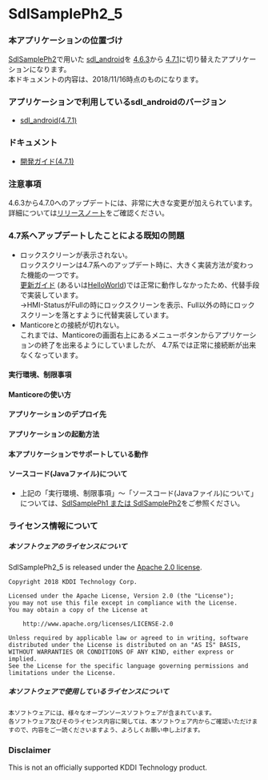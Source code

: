 # SdlSamplePh2_5

### 本アプリケーションの位置づけ
[SdlSamplePh2](https://github.com/KDDI-tech?tab=repositories)で用いた
[sdl_android](https://github.com/smartdevicelink/sdl_android)を
[4.6.3](https://github.com/smartdevicelink/sdl_android/tree/4.6.3)から
[4.7.1](https://github.com/smartdevicelink/sdl_android/tree/4.7.1)に切り替えたアプリケーションになります。   
本ドキュメントの内容は、2018/11/16時点のものになります。

### アプリケーションで利用しているsdl_androidのバージョン
+ [sdl_android(4.7.1)](https://github.com/smartdevicelink/sdl_android/tree/4.7.1)

### ドキュメント
+ [開発ガイド(4.7.1)](https://github.com/smartdevicelink/sdl_android_guides/tree/4.7.1)

### 注意事項
4.6.3から4.7.0へのアップデートには、非常に大きな変更が加えられています。   
詳細については[リリースノート](https://github.com/smartdevicelink/sdl_android/releases)をご確認ください。

### 4.7系へアップデートしたことによる既知の問題
+ ロックスクリーンが表示されない。   
  ロックスクリーンは4.7系へのアップデート時に、大きく実装方法が変わった機能の一つです。   
  [更新ガイド](https://smartdevicelink.com/en/guides/android/migrating-to-newer-sdl-android-versions/updating-to-47/#lock-screen)
  (あるいは[HelloWorld](https://github.com/smartdevicelink/sdl_android/tree/4.7.1/hello_sdl_android))では正常に動作しなかったため、代替手段で実装しています。   
  →HMI-StatusがFullの時にロックスクリーンを表示、Full以外の時にロックスクリーンを落とすように代替実装しています。
+ Manticoreとの接続が切れない。   
  これまでは、Manticoreの画面右上にあるメニューボタンからアプリケーションの終了を出来るようにしていましたが、
  4.7系では正常に接続断が出来なくなっています。

#### 実行環境、制限事項
#### Manticoreの使い方
#### アプリケーションのデプロイ先
#### アプリケーションの起動方法
#### 本アプリケーションでサポートしている動作
#### ソースコード(Javaファイル)について
+ 上記の「実行環境、制限事項」～「ソースコード(Javaファイル)について」については、[SdlSamplePh1 または SdlSamplePh2](https://github.com/KDDI-tech?tab=repositories)をご参照ください。

### ライセンス情報について

##### 本ソフトウェアのライセンスについて
SdlSamplePh2_5 is released under the [Apache 2.0 license](LICENSE).

```
Copyright 2018 KDDI Technology Corp.

Licensed under the Apache License, Version 2.0 (the "License");
you may not use this file except in compliance with the License.
You may obtain a copy of the License at

    http://www.apache.org/licenses/LICENSE-2.0

Unless required by applicable law or agreed to in writing, software
distributed under the License is distributed on an "AS IS" BASIS,
WITHOUT WARRANTIES OR CONDITIONS OF ANY KIND, either express or implied.
See the License for the specific language governing permissions and
limitations under the License.
```

##### 本ソフトウェアで使用しているライセンスについて
```
本ソフトウェアには、様々なオープンソースソフトウェアが含まれています。
各ソフトウェア及びそのライセンス内容に関しては、本ソフトウェア内からご確認いただけますので、内容をご一読くださいますよう、よろしくお願い申し上げます。
```

### Disclaimer

This is not an officially supported KDDI Technology product.
